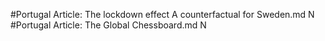 #Portugal
Article: The lockdown effect A counterfactual for Sweden.md N
#Portugal
Article: The Global Chessboard.md N

